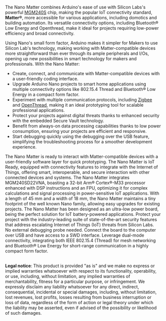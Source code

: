 <FeatureDescription>

The Nano Matter combines Arduino's ease of use with Silicon Labs's powerful [MGM240S](https://www.silabs.com/documents/public/data-sheets/mgm240s-datasheet.pdf) chip, making the popular IoT connectivity standard, **Matter®**, more accessible for various applications, including domotics and building automation. Its versatile connectivity options, including Bluetooth® Low Energy and Openthread, make it ideal for projects requiring low-power efficiency and broad connectivity.

Using Nano's small form factor, Arduino makes it simpler for Makers to use Silicon Lab's technology, making working with Matter-compatible devices more straightforward than ever through its ample peripherals and I/Os, opening up new possibilities in smart technology for makers and professionals. With the Nano Matter:

- Create, connect, and communicate with Matter-compatible devices with a user-friendly coding interface.
- Upgrade Arduino Nano projects to smart home applications using multiple connectivity options like 802.15.4 Thread and Bluetooth® Low Energy in a compact form factor.
- Experiment with multiple communication protocols, including [Zigbee](https://csa-iot.org/all-solutions/zigbee/) and [OpenThread](https://openthread.io/), making it an ideal prototyping tool for scalable professional applications.
- Protect your projects against digital threats thanks to enhanced security with the embedded Secure Vault technology.
- Benefit from always-on data processing capabilities thanks to low power consumption, ensuring your projects are efficient and responsive.
- Start debugging quickly using the debugging over the USB feature, simplifying the troubleshooting process for a smoother development experience.

</FeatureDescription>

<FeatureList>
  <Feature title="Matter Ready" image="core">
    The Nano Matter is ready to interact with Matter-compatible devices with a user-friendly software layer for quick prototyping.
    <FeatureWrapper>
      <FeatureLink title="Matter Specification" url="https://csa-iot.org/all-solutions/matter/" download blank/>
    </FeatureWrapper>
  </Feature>

  <Feature title="IoT Ready" image="cellular">
    The Nano Matter is IoT Ready, equipped with connectivity features to integrate with the Internet of Things, offering smart, interoperable, and secure interaction with other connected devices and systems.
  </Feature>

  <Feature title="MGM240SD22VNA 32-bit Arm® Cortex®-M33" image="mcu">
    The Nano Matter integrates MGM240SD22VNA, boasting a 32-bit Arm® Cortex®-M33 processor enhanced with DSP instructions and an FPU, optimizing it for complex calculations and signal processing in power-sensitive IoT applications.
    <FeatureWrapper>
      <FeatureLink title="Datasheet" url="https://www.silabs.com/documents/public/data-sheets/mgm240s-datasheet.pdf" download blank/>
    </FeatureWrapper>
  </Feature>

  <Feature title="Tiny footprint" image="nano-form-factor">
    With a length of 45 mm and a width of 18 mm, the Nano Matter maintains a tiny footprint of the well known Nano family, allowing easy upgrades for existing projects.
  </Feature>

  <Feature title="Low power consumption" image="power">
    The Nano Matter has been designed as an ultra-low power board, being the perfect solution for IoT battery-powered applications.
  </Feature>

  <Feature title="Secure Vault technology enabled" image="crypto-chip">
    Protect your project with the industry-leading suite of state-of-the-art security features that address escalating Internet of Things (IoT) threats from Silicon Labs.
  </Feature>

  <Feature title="Debugging over USB" image="usb">
    No external debugging probe needed. Connect the board to the computer over USB and have access to a SWD interface. 
  </Feature>

  <Feature title="Multiprotocol connectivity" image="communication">
    Leverage dual-mode connectivity, integrating both IEEE 802.15.4 (Thread) for mesh networking and Bluetooth® Low Energy for short-range communication in a highly compact form factor.
  </Feature>
</FeatureList>

<FeatureDescription>
  <br></br>

  **Legal notice**: This product is provided "as is" and we make no express or implied warranties whatsoever with respect to its functionality, operability, or use, including, without limitation, any implied warranties of merchantability, fitness for a particular purpose, or infringement. We expressly disclaim any liability whatsoever for any direct, indirect, consequential, incidental or special damages, including, without limitation, lost revenues, lost profits, losses resulting from business interruption or loss of data, regardless of the form of action or legal theory under which the liability may be asserted, even if advised of the possibility or likelihood of such damages.

</FeatureDescription>
